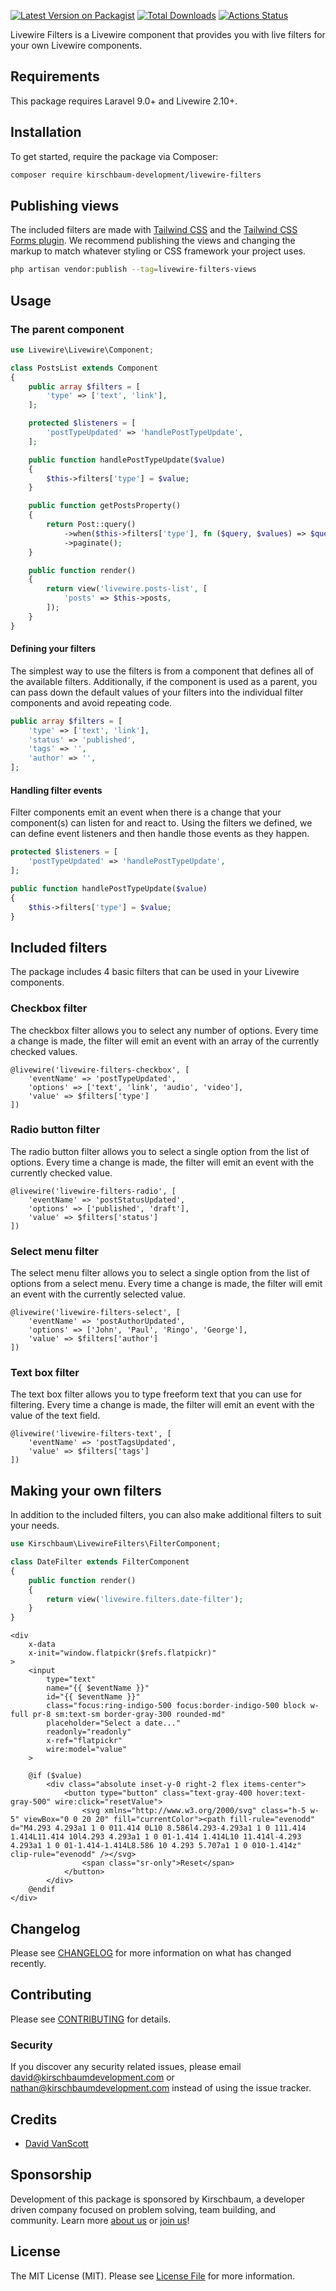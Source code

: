 [//]: # (![Mail Intercept banner]&#40;screenshots/banner.jpg&#41;)

[![Latest Version on Packagist](https://img.shields.io/packagist/v/kirschbaum-development/livewire-filters)](https://packagist.org/packages/kirschbaum-development/livewire-filters)
[![Total Downloads](https://img.shields.io/packagist/dt/kirschbaum-development/livewire-filters)](https://packagist.org/packages/kirschbaum-development/livewire-filters)
[![Actions Status](https://github.com/kirschbaum-development/livewire-filters/workflows/run-tests/badge.svg)](https://github.com/kirschbaum-development/livewire-filters/actions)

Livewire Filters is a Livewire component that provides you with live filters for your own Livewire components.

## Requirements

This package requires Laravel 9.0+ and Livewire 2.10+.

## Installation

To get started, require the package via Composer:

```bash
composer require kirschbaum-development/livewire-filters
```

## Publishing views

The included filters are made with [Tailwind CSS](https://tailwindcss.com) and the [Tailwind CSS Forms plugin](https://github.com/tailwindlabs/tailwindcss-forms). We recommend publishing the views and changing the markup to match whatever styling or CSS framework your project uses.

```bash
php artisan vendor:publish --tag=livewire-filters-views
```

## Usage

### The parent component

```php
use Livewire\Livewire\Component;

class PostsList extends Component
{
    public array $filters = [
        'type' => ['text', 'link'],
    ];

    protected $listeners = [
        'postTypeUpdated' => 'handlePostTypeUpdate',
    ];

    public function handlePostTypeUpdate($value)
    {
        $this->filters['type'] = $value;
    }

    public function getPostsProperty()
    {
        return Post::query()
            ->when($this->filters['type'], fn ($query, $values) => $query->whereIn('type', $values))
            ->paginate();
    }

    public function render()
    {
        return view('livewire.posts-list', [
            'posts' => $this->posts,
        ]);
    }
}
```

#### Defining your filters

The simplest way to use the filters is from a component that defines all of the available filters. Additionally, if the component is used as a parent, you can pass down the default values of your filters into the individual filter components and avoid repeating code.

```php
public array $filters = [
    'type' => ['text', 'link'],
    'status' => 'published',
    'tags' => '',
    'author' => '',
];
```

#### Handling filter events

Filter components emit an event when there is a change that your component(s) can listen for and react to. Using the filters we defined, we can define event listeners and then handle those events as they happen.

```php
protected $listeners = [
    'postTypeUpdated' => 'handlePostTypeUpdate',
];

public function handlePostTypeUpdate($value)
{
    $this->filters['type'] = $value;
}
```

## Included filters

The package includes 4 basic filters that can be used in your Livewire components.

### Checkbox filter

The checkbox filter allows you to select any number of options. Every time a change is made, the filter will emit an event with an array of the currently checked values.

```blade
@livewire('livewire-filters-checkbox', [
    'eventName' => 'postTypeUpdated',
    'options' => ['text', 'link', 'audio', 'video'],
    'value' => $filters['type']
])
```

### Radio button filter

The radio button filter allows you to select a single option from the list of options. Every time a change is made, the filter will emit an event with the currently checked value.

```blade
@livewire('livewire-filters-radio', [
    'eventName' => 'postStatusUpdated',
    'options' => ['published', 'draft'],
    'value' => $filters['status']
])
```

### Select menu filter

The select menu filter allows you to select a single option from the list of options from a select menu. Every time a change is made, the filter will emit an event with the currently selected value.

```blade
@livewire('livewire-filters-select', [
    'eventName' => 'postAuthorUpdated',
    'options' => ['John', 'Paul', 'Ringo', 'George'],
    'value' => $filters['author']
])
```

### Text box filter

The text box filter allows you to type freeform text that you can use for filtering. Every time a change is made, the filter will emit an event with the value of the text field.

```blade
@livewire('livewire-filters-text', [
    'eventName' => 'postTagsUpdated',
    'value' => $filters['tags']
])
```

## Making your own filters

In addition to the included filters, you can also make additional filters to suit your needs.

```php
use Kirschbaum\LivewireFilters\FilterComponent;

class DateFilter extends FilterComponent
{
    public function render()
    {
        return view('livewire.filters.date-filter');
    }
}
```

```blade
<div
    x-data
    x-init="window.flatpickr($refs.flatpickr)"
>
    <input
        type="text"
        name="{{ $eventName }}"
        id="{{ $eventName }}"
        class="focus:ring-indigo-500 focus:border-indigo-500 block w-full pr-8 sm:text-sm border-gray-300 rounded-md"
        placeholder="Select a date..."
        readonly="readonly"
        x-ref="flatpickr"
        wire:model="value"
    >

    @if ($value)
        <div class="absolute inset-y-0 right-2 flex items-center">
            <button type="button" class="text-gray-400 hover:text-gray-500" wire:click="resetValue">
                <svg xmlns="http://www.w3.org/2000/svg" class="h-5 w-5" viewBox="0 0 20 20" fill="currentColor"><path fill-rule="evenodd" d="M4.293 4.293a1 1 0 011.414 0L10 8.586l4.293-4.293a1 1 0 111.414 1.414L11.414 10l4.293 4.293a1 1 0 01-1.414 1.414L10 11.414l-4.293 4.293a1 1 0 01-1.414-1.414L8.586 10 4.293 5.707a1 1 0 010-1.414z" clip-rule="evenodd" /></svg>
                <span class="sr-only">Reset</span>
            </button>
        </div>
    @endif
</div>
```

## Changelog

Please see [CHANGELOG](CHANGELOG.md) for more information on what has changed recently.

## Contributing

Please see [CONTRIBUTING](CONTRIBUTING.md) for details.

### Security

If you discover any security related issues, please email david@kirschbaumdevelopment.com or nathan@kirschbaumdevelopment.com instead of using the issue tracker.

## Credits

- [David VanScott](https://github.com/davidvanscott)

## Sponsorship

Development of this package is sponsored by Kirschbaum, a developer driven company focused on problem solving, team building, and community. Learn more [about us](https://kirschbaumdevelopment.com) or [join us](https://careers.kirschbaumdevelopment.com)!

## License

The MIT License (MIT). Please see [License File](LICENSE.md) for more information.